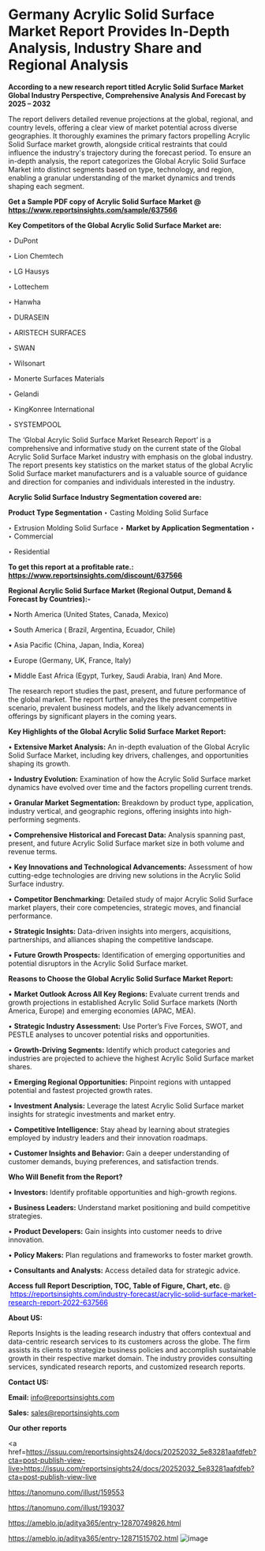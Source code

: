 # Germany Acrylic Solid Surface Market Report Provides In-Depth Analysis, Industry Share and Regional Analysis

<strong>According to a new research report titled Acrylic Solid Surface Market Global Industry Perspective, Comprehensive Analysis And Forecast by 2025 – 2032</strong>

The report delivers detailed revenue projections at the global, regional, and country levels, offering a clear view of market potential across diverse geographies. It thoroughly examines the primary factors propelling Acrylic Solid Surface market growth, alongside critical restraints that could influence the industry's trajectory during the forecast period. To ensure an in-depth analysis, the report categorizes the Global Acrylic Solid Surface Market into distinct segments based on type, technology, and region, enabling a granular understanding of the market dynamics and trends shaping each segment.

<strong>Get a Sample PDF copy of Acrylic Solid Surface Market </strong><strong>@<a href=https://www.reportsinsights.com/sample/637566 style=color:#0000ff;> https://www.reportsinsights.com/sample/637566</a></strong></font>

<strong>Key Competitors of the Global Acrylic Solid Surface Market are:</strong>

‣ DuPont

‣ Lion Chemtech

‣ LG Hausys

‣ Lottechem

‣ Hanwha

‣ DURASEIN

‣ ARISTECH SURFACES

‣ SWAN

‣ Wilsonart

‣ Monerte Surfaces Materials

‣ Gelandi

‣ KingKonree International

‣ SYSTEMPOOL

The ‘Global Acrylic Solid Surface Market Research Report’ is a comprehensive and informative study on the current state of the Global Acrylic Solid Surface Market industry with emphasis on the global industry. The report presents key statistics on the market status of the global Acrylic Solid Surface market manufacturers and is a valuable source of guidance and direction for companies and individuals interested in the industry.

<strong>Acrylic Solid Surface Industry Segmentation covered are:</strong>

<strong>Product Type Segmentation</strong>
‣
Casting Molding Solid Surface

‣ Extrusion Molding Solid Surface
‣ 
<strong>Market by Application Segmentation</strong>
‣
‣  Commercial

‣ Residential

<strong>To get this report at a profitable rate.: <a href=https://www.reportsinsights.com/discount/637566 style=color:#0000ff;>https://www.reportsinsights.com/discount/637566</a></strong></font>

<strong>Regional Acrylic Solid Surface Market (Regional Output, Demand &amp; Forecast by Countries):-</strong>

• North America (United States, Canada, Mexico)

• South America ( Brazil, Argentina, Ecuador, Chile)

• Asia Pacific (China, Japan, India, Korea)

• Europe (Germany, UK, France, Italy)

• Middle East Africa (Egypt, Turkey, Saudi Arabia, Iran) And More.

The research report studies the past, present, and future performance of the global market. The report further analyzes the present competitive scenario, prevalent business models, and the likely advancements in offerings by significant players in the coming years.

<strong>Key Highlights of the Global Acrylic Solid Surface Market Report:</strong>

• <strong>Extensive Market Analysis:</strong> An in-depth evaluation of the Global Acrylic Solid Surface Market, including key drivers, challenges, and opportunities shaping its growth.

• <strong>Industry Evolution:</strong> Examination of how the Acrylic Solid Surface market dynamics have evolved over time and the factors propelling current trends.

• <strong>Granular Market Segmentation:</strong> Breakdown by product type, application, industry vertical, and geographic regions, offering insights into high-performing segments.

• <strong>Comprehensive Historical and Forecast Data:</strong> Analysis spanning past, present, and future Acrylic Solid Surface market size in both volume and revenue terms.

• <strong>Key Innovations and Technological Advancements:</strong> Assessment of how cutting-edge technologies are driving new solutions in the Acrylic Solid Surface industry.

• <strong>Competitor Benchmarking:</strong> Detailed study of major Acrylic Solid Surface market players, their core competencies, strategic moves, and financial performance.

• <strong>Strategic Insights:</strong> Data-driven insights into mergers, acquisitions, partnerships, and alliances shaping the competitive landscape.

• <strong>Future Growth Prospects:</strong> Identification of emerging opportunities and potential disruptors in the Acrylic Solid Surface market.

<strong>Reasons to Choose the Global Acrylic Solid Surface Market Report:</strong>

• <strong>Market Outlook Across All Key Regions:</strong> Evaluate current trends and growth projections in established Acrylic Solid Surface markets (North America, Europe) and emerging economies (APAC, MEA).

• <strong>Strategic Industry Assessment:</strong> Use Porter’s Five Forces, SWOT, and PESTLE analyses to uncover potential risks and opportunities.

• <strong>Growth-Driving Segments:</strong> Identify which product categories and industries are projected to achieve the highest Acrylic Solid Surface market shares.

• <strong>Emerging Regional Opportunities:</strong> Pinpoint regions with untapped potential and fastest projected growth rates.

• <strong>Investment Analysis:</strong> Leverage the latest Acrylic Solid Surface market insights for strategic investments and market entry.

• <strong>Competitive Intelligence:</strong> Stay ahead by learning about strategies employed by industry leaders and their innovation roadmaps.

• <strong>Customer Insights and Behavior:</strong> Gain a deeper understanding of customer demands, buying preferences, and satisfaction trends.

<strong>Who Will Benefit from the Report?</strong>

• <strong>Investors:</strong> Identify profitable opportunities and high-growth regions.

• <strong>Business Leaders:</strong> Understand market positioning and build competitive strategies.

• <strong>Product Developers:</strong> Gain insights into customer needs to drive innovation.

• <strong>Policy Makers:</strong> Plan regulations and frameworks to foster market growth.

• <strong>Consultants and Analysts:</strong> Access detailed data for strategic advice.
</ul>
<strong>Access full Report Description, TOC, Table of Figure, Chart, etc. </strong>@  <a href=https://reportsinsights.com/industry-forecast/acrylic-solid-surface-market-research-report-2022-637566 style=color:#0000ff;>https://reportsinsights.com/industry-forecast/acrylic-solid-surface-market-research-report-2022-637566</a></font>

<strong><strong>About US</strong>:</strong>

Reports Insights is the leading research industry that offers contextual and data-centric research services to its customers across the globe. The firm assists its clients to strategize business policies and accomplish sustainable growth in their respective market domain. The industry provides consulting services, syndicated research reports, and customized research reports.

<strong>Contact US:</strong>

<p class=""""><b>Email:</b> <a href=mailto:info@reportsinsights.com>info@reportsinsights.com</a></p>
<p class=""""><b>Sales:</b> <a href=mailto:sales@reportsinsights.com>sales@reportsinsights.com</a></p>

<strong>Our other reports</strong>

<a href=https://issuu.com/reportsinsights24/docs/20252032_5e83281aafdfeb?cta=post-publish-view-live>https://issuu.com/reportsinsights24/docs/20252032_5e83281aafdfeb?cta=post-publish-view-live</a>

<a href=https://tanomuno.com/illust/159553>https://tanomuno.com/illust/159553</a>

<a href=https://tanomuno.com/illust/193037>https://tanomuno.com/illust/193037</a>

<a href=https://ameblo.jp/aditya365/entry-12870749826.html>https://ameblo.jp/aditya365/entry-12870749826.html</a>

<a href=https://ameblo.jp/aditya365/entry-12871515702.html>https://ameblo.jp/aditya365/entry-12871515702.html</a>
![image](https://github.com/user-attachments/assets/54d6d2a8-b0b3-4f07-a6c4-fe0f03383596)

